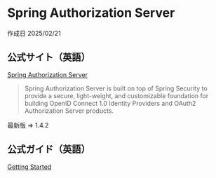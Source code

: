 # Spring Authorization Server

作成日 2025/02/21

## 公式サイト（英語）

[Spring Authorization Server](https://spring.io/projects/spring-authorization-server)

> Spring Authorization Server is built on top of Spring Security to provide a secure, light-weight, and customizable foundation for building OpenID Connect 1.0 Identity Providers and OAuth2 Authorization Server products.

最新版 => 1.4.2

## 公式ガイド（英語）

[Getting Started](https://docs.spring.io/spring-authorization-server/reference/getting-started.html)

